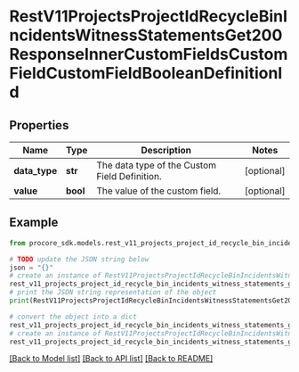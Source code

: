 # RestV11ProjectsProjectIdRecycleBinIncidentsWitnessStatementsGet200ResponseInnerCustomFieldsCustomFieldCustomFieldBooleanDefinitionId


## Properties

Name | Type | Description | Notes
------------ | ------------- | ------------- | -------------
**data_type** | **str** | The data type of the Custom Field Definition. | [optional] 
**value** | **bool** | The value of the custom field. | [optional] 

## Example

```python
from procore_sdk.models.rest_v11_projects_project_id_recycle_bin_incidents_witness_statements_get200_response_inner_custom_fields_custom_field_custom_field_boolean_definition_id import RestV11ProjectsProjectIdRecycleBinIncidentsWitnessStatementsGet200ResponseInnerCustomFieldsCustomFieldCustomFieldBooleanDefinitionId

# TODO update the JSON string below
json = "{}"
# create an instance of RestV11ProjectsProjectIdRecycleBinIncidentsWitnessStatementsGet200ResponseInnerCustomFieldsCustomFieldCustomFieldBooleanDefinitionId from a JSON string
rest_v11_projects_project_id_recycle_bin_incidents_witness_statements_get200_response_inner_custom_fields_custom_field_custom_field_boolean_definition_id_instance = RestV11ProjectsProjectIdRecycleBinIncidentsWitnessStatementsGet200ResponseInnerCustomFieldsCustomFieldCustomFieldBooleanDefinitionId.from_json(json)
# print the JSON string representation of the object
print(RestV11ProjectsProjectIdRecycleBinIncidentsWitnessStatementsGet200ResponseInnerCustomFieldsCustomFieldCustomFieldBooleanDefinitionId.to_json())

# convert the object into a dict
rest_v11_projects_project_id_recycle_bin_incidents_witness_statements_get200_response_inner_custom_fields_custom_field_custom_field_boolean_definition_id_dict = rest_v11_projects_project_id_recycle_bin_incidents_witness_statements_get200_response_inner_custom_fields_custom_field_custom_field_boolean_definition_id_instance.to_dict()
# create an instance of RestV11ProjectsProjectIdRecycleBinIncidentsWitnessStatementsGet200ResponseInnerCustomFieldsCustomFieldCustomFieldBooleanDefinitionId from a dict
rest_v11_projects_project_id_recycle_bin_incidents_witness_statements_get200_response_inner_custom_fields_custom_field_custom_field_boolean_definition_id_from_dict = RestV11ProjectsProjectIdRecycleBinIncidentsWitnessStatementsGet200ResponseInnerCustomFieldsCustomFieldCustomFieldBooleanDefinitionId.from_dict(rest_v11_projects_project_id_recycle_bin_incidents_witness_statements_get200_response_inner_custom_fields_custom_field_custom_field_boolean_definition_id_dict)
```
[[Back to Model list]](../README.md#documentation-for-models) [[Back to API list]](../README.md#documentation-for-api-endpoints) [[Back to README]](../README.md)


